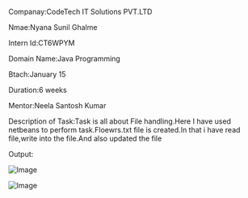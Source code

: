 Companay:CodeTech IT Solutions PVT.LTD

Nmae:Nyana Sunil Ghalme

Intern Id:CT6WPYM

Domain Name:Java Programming

Btach:January 15

Duration:6 weeks

Mentor:Neela Santosh Kumar

Description of Task:Task is all about File handling.Here I have used netbeans to perform task.Floewrs.txt file is created.In that i have read file,write into the file.And also updated the file

Output:

![Image](https://github.com/user-attachments/assets/2282305f-3282-4fef-ab7a-36ed571b3345)

![Image](https://github.com/user-attachments/assets/c0fae08b-72f8-40c3-ac8c-1cc43516176b)


